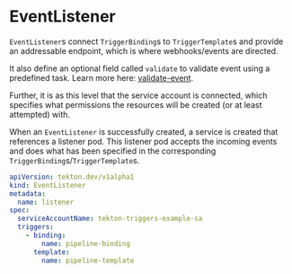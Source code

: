 # EventListener
`EventListener`s connect `TriggerBinding`s to `TriggerTemplate`s and provide an addressable endpoint, which is where webhooks/events are directed.

It also define an optional field called `validate` to validate event using a predefined task. Learn more here: [validate-event](validate-event.md).

Further, it is as this level that the service account is connected, which specifies what permissions the resources will be created (or at least attempted) with.

When an `EventListener` is successfully created, a service is created that references a listener pod. This listener pod accepts the incoming events and does what has been specified in the corresponding `TriggerBinding`s/`TriggerTemplate`s.

<!-- FILE: examples/eventlisteners/eventlistener.yaml -->
```YAML
apiVersion: tekton.dev/v1alpha1
kind: EventListener
metadata:
  name: listener
spec:
  serviceAccountName: tekton-triggers-example-sa
  triggers:
    - binding:
        name: pipeline-binding
      template:
        name: pipeline-template
```
